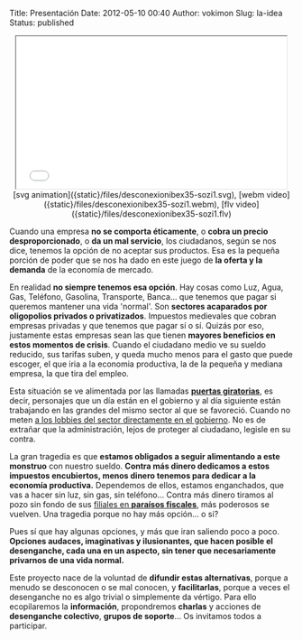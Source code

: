 Title: Presentación
Date: 2012-05-10 00:40
Author: vokimon
Slug: la-idea
Status: published

<center>
<iframe width="480px" height="270px"
	src="{static}/files/desconexionibex35-sozi1.svg">
</iframe><br/>
[svg animation]({static}/files/desconexionibex35-sozi1.svg),
[webm video]({static}/files/desconexionibex35-sozi1.webm),
[flv video]({static}/files/desconexionibex35-sozi1.flv)
</center>


Cuando una empresa **no se comporta éticamente**,
o **cobra un precio desproporcionado**,
o **da un mal servicio**,
los ciudadanos, según se nos dice,
tenemos la opción de no aceptar sus productos.
Esa es la pequeña porción de poder que se nos ha dado en este juego de **la oferta y la demanda** de la economía de mercado.

En realidad **no siempre tenemos esa opción**.
Hay cosas como Luz, Agua, Gas, Teléfono, Gasolina, Transporte, Banca...
que tenemos que pagar si queremos mantener una vida 'normal'.
Son **sectores acaparados por oligopolios privados o privatizados**.
Impuestos medievales que cobran empresas privadas y que tenemos que pagar sí o sí.
Quizás por eso, justamente estas empresas sean las que tienen **mayores beneficios en estos momentos de crisis**.
Cuando el ciudadano medio ve su sueldo reducido, sus tarifas suben,
y queda mucho menos para el gasto que puede escoger,
el que iria a la economia productiva, la de la pequeña y mediana empresa, la que tira del empleo.

Esta situación se ve alimentada por las llamadas [**puertas giratorias**](http://www.escolar.net/MT/archives/2011/06/espana-y-los-expoliticos.html),
es decir, personajes que un día están en el gobierno y al día siguiente están trabajando en las grandes del mismo sector al que se favoreció.
Cuando no meten [a los lobbies del sector directamente en el gobierno](http://www.losgenoveses.net/Personajes%20Populares/gobiernosa.html).
No es de extrañar que la administración, lejos de proteger al ciudadano, legisle en su contra.

La gran tragedia es que **estamos obligados a seguir alimentando a este monstruo** con nuestro sueldo. **Contra más dinero dedicamos a estos impuestos encubiertos, menos dinero tenemos para dedicar a la economía productiva.** Dependemos de ellos, estamos enganchados, que vas a hacer sin luz, sin gas, sin teléfono... Contra más dinero tiramos al pozo sin fondo de sus [filiales en **paraísos fiscales**](http://www.expansion.com/2011/02/11/empresas/banca/1297382369.html), más poderosos se vuelven. Una tragedia porque no hay más opción... o si?

Pues sí que hay algunas opciones, y más que iran saliendo poco a poco. **Opciones audaces, imaginativas y ilusionantes, que hacen posible el desenganche, cada una en un aspecto, sin tener que necesariamente privarnos de una vida normal.**

Este proyecto nace de la voluntad de **difundir estas alternativas**,
porque a menudo se desconocen o se mal conocen,
y **facilitarlas**, porque a veces el desenganche no es algo trivial o simplemente da vértigo.
Para ello
ecopilaremos la **información**,
propondremos **charlas** y
acciones de **desenganche colectivo**,
**grupos de soporte**...
Os invitamos todos a participar.


